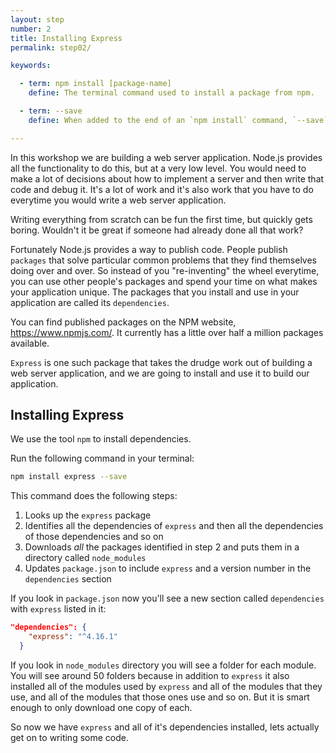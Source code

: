 ```yaml
---
layout: step
number: 2
title: Installing Express
permalink: step02/

keywords:

  - term: npm install [package-name]
    define: The terminal command used to install a package from npm.

  - term: --save
    define: When added to the end of an `npm install` command, `--save` adds that npm package to the `package.json` file.

---
```

In this workshop we are building a web server application. Node.js provides all the functionality to do this, but at a very low level.  You would need to make a lot of decisions about how to implement a server and then write that code and debug it.  It's a lot of work and it's also work that you have to do everytime you would write a web server application.  

Writing everything from scratch can be fun the first time, but quickly gets boring.  Wouldn't it be great if someone had already done all that work?

Fortunately Node.js provides a way to publish code.  People publish `packages` that solve particular common problems that they find themselves doing over and over.  So instead of you "re-inventing" the wheel everytime, you can use other people's packages and spend your time on what makes your application unique.  The packages that you install and use in your application are called its `dependencies`.

You can find published packages on the NPM website, <https://www.npmjs.com/>.  It currently has a little over half a million packages available.

`Express` is one such package that takes the drudge work out of building a web server application, and we are going to install and use it to build our application.  

## Installing Express

We use the tool `npm` to install dependencies.

Run the following command in your terminal:

```bash
npm install express --save
```

This command does the following steps:

1. Looks up the `express` package
2. Identifies all the dependencies of `express` and then all the dependencies of those dependencies and so on
4. Downloads *all* the packages identified in step 2 and puts them in a directory called `node_modules`
5. Updates `package.json` to include `express` and a version number in the `dependencies` section

If you look in `package.json` now you'll see a new section called `dependencies` with `express` listed in it:

```json
"dependencies": {
    "express": "^4.16.1"
  }
```

If you look in `node_modules` directory you will see a folder for each module.  You will see around 50 folders because in addition to `express` it also installed all of the modules used by `express` and all of the modules that they use, and all of the modules that those ones use and so on.  But it is smart enough to only download one copy of each.

So now we have `express` and all of it's dependencies installed, lets actually get on to writing some code.
